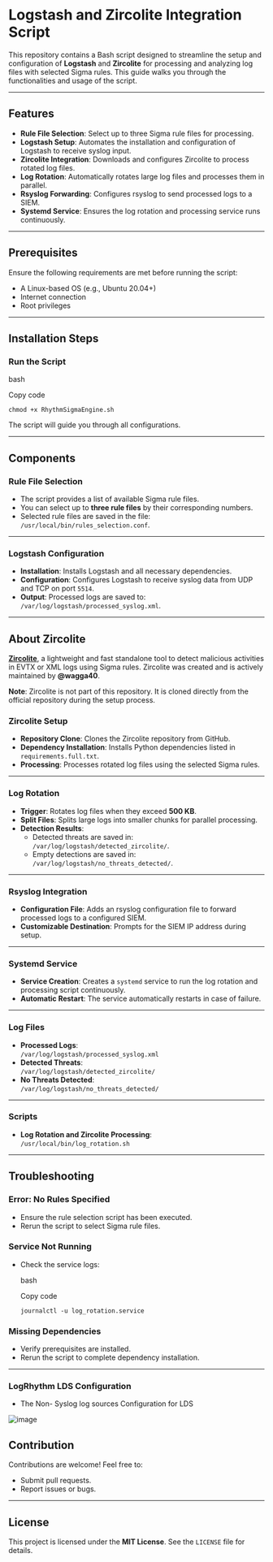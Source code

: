 # Logstash and Zircolite Integration Script

This repository contains a Bash script designed to streamline the setup and configuration of **Logstash** and **Zircolite** for processing and analyzing log files with selected Sigma rules. This guide walks you through the functionalities and usage of the script.

----------

## Features

-   **Rule File Selection**: Select up to three Sigma rule files for processing.
-   **Logstash Setup**: Automates the installation and configuration of Logstash to receive syslog input.
-   **Zircolite Integration**: Downloads and configures Zircolite to process rotated log files.
-   **Log Rotation**: Automatically rotates large log files and processes them in parallel.
-   **Rsyslog Forwarding**: Configures rsyslog to send processed logs to a SIEM.
-   **Systemd Service**: Ensures the log rotation and processing service runs continuously.

----------

## Prerequisites

Ensure the following requirements are met before running the script:

-   A Linux-based OS (e.g., Ubuntu 20.04+)
-   Internet connection
-   Root privileges

----------

## Installation Steps

###  Run the Script

bash

Copy code

`chmod +x RhythmSigmaEngine.sh` 

The script will guide you through all configurations.

----------

## Components

### Rule File Selection

-   The script provides a list of available Sigma rule files.
-   You can select up to **three rule files** by their corresponding numbers.
-   Selected rule files are saved in the file:  
    `/usr/local/bin/rules_selection.conf`.

----------

### Logstash Configuration

-   **Installation**: Installs Logstash and all necessary dependencies.
-   **Configuration**: Configures Logstash to receive syslog data from UDP and TCP on port `5514`.
-   **Output**: Processed logs are saved to:  
    `/var/log/logstash/processed_syslog.xml`.

----------

## About Zircolite

 **[Zircolite](https://github.com/wagga40/Zircolite)**, a lightweight and fast standalone tool to detect malicious activities in EVTX or XML logs using Sigma rules. Zircolite was created and is actively maintained by **@wagga40**.

**Note**: Zircolite is not part of this repository. It is cloned directly from the official repository during the setup process.

### Zircolite Setup

-   **Repository Clone**: Clones the Zircolite repository from GitHub.
-   **Dependency Installation**: Installs Python dependencies listed in `requirements.full.txt`.
-   **Processing**: Processes rotated log files using the selected Sigma rules.

----------

### Log Rotation

-   **Trigger**: Rotates log files when they exceed **500 KB**.
-   **Split Files**: Splits large logs into smaller chunks for parallel processing.
-   **Detection Results**:
    -   Detected threats are saved in:  
        `/var/log/logstash/detected_zircolite/`.
    -   Empty detections are saved in:  
        `/var/log/logstash/no_threats_detected/`.

----------

### Rsyslog Integration

-   **Configuration File**: Adds an rsyslog configuration file to forward processed logs to a configured SIEM.
-   **Customizable Destination**: Prompts for the SIEM IP address during setup.

----------

### Systemd Service

-   **Service Creation**: Creates a `systemd` service to run the log rotation and processing script continuously.
-   **Automatic Restart**: The service automatically restarts in case of failure.


----------

### Log Files

-   **Processed Logs**:  
    `/var/log/logstash/processed_syslog.xml`
-   **Detected Threats**:  
    `/var/log/logstash/detected_zircolite/`
-   **No Threats Detected**:  
    `/var/log/logstash/no_threats_detected/`

----------

### Scripts

-   **Log Rotation and Zircolite Processing**:  
    `/usr/local/bin/log_rotation.sh`

----------

## Troubleshooting

### Error: No Rules Specified

-   Ensure the rule selection script has been executed.
-   Rerun the script to select Sigma rule files.

### Service Not Running

-   Check the service logs:
    
    bash
    
    Copy code
    
    `journalctl -u log_rotation.service` 
    

### Missing Dependencies

-   Verify prerequisites are installed.
-   Rerun the script to complete dependency installation.

----------
### LogRhythm LDS Configuration

-   The Non- Syslog log sources Configuration for LDS

![image](https://github.com/user-attachments/assets/18f33df9-dd87-4905-8621-80e10528c68f)




## Contribution

Contributions are welcome! Feel free to:

-   Submit pull requests.
-   Report issues or bugs.

----------

## License

This project is licensed under the **MIT License**. See the `LICENSE` file for details.
